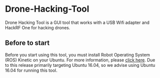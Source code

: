 # Drone-Hacking-Tool

Drone Hacking Tool is a GUI tool that works with a USB Wifi adapter and HackRF One for hacking drones.

## Before to start

Before you start using this tool, you must install Robot Operating System (ROS) Kinetic on your Ubuntu. For more information, please [click here](https://wiki.ros.org/kinetic). Due to this release primarily targeting Ubuntu 16.04, so we advise using Ubuntu 16.04 for running this tool.
